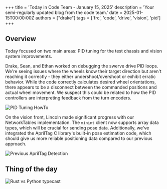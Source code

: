 +++
title = 'Today in Code Team - January 15, 2025'
description = 'Your semi-regularly updated blog from the code team.'
date = 2025-01-15T00:00:00Z
authors = ["drake"]
tags = ['frc', 'code', 'drive', 'vision', 'pid']
+++

## Overview

Today focused on two main areas: PID tuning for the test chassis and vision system improvements.

Drake, Sean, and Ethan worked on debugging the swerve drive PID loops. We're seeing issues where the wheels know their target direction but aren't reaching it correctly - they either undershoot/overshoot or exhibit erratic behavior. While the code correctly calculates desired wheel orientations, there appears to be a disconnect between the commanded positions and actual wheel movement. We suspect this could be related to how the PID controllers are interpreting feedback from the turn encoders.

![PID Tuning HowTo](/blog/today-in-code-team/2025/assets/jan15-pid-tuning.png)

On the vision front, Lincoln made significant progress with our NetworkTables implementation. The `minint` client now supports array data types, which will be crucial for sending pose data. Additionally, we've integrated the AprilTag C library's built-in pose estimation code, which should give us more reliable positioning data compared to our previous approach.

![Previous AprilTag Detection](/blog/today-in-code-team/2025/assets/jan15-previous-apriltag-detection.gif)

## Thing of the day

![Rust vs Python typecast](/blog/today-in-code-team/2025/assets/jan15-rust-typecast.png)